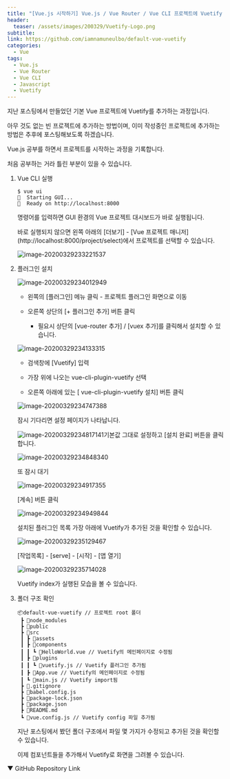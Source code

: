 ```yaml
---
title: "[Vue.js 시작하기] Vue.js / Vue Router / Vue CLI 프로젝트에 Vuetify 추가하기"
header:
  teaser: /assets/images/200329/Vuetify-Logo.png
subtitle: 
link: https://github.com/iamnamuneulbo/default-vue-vuetify 
categories:
  - Vue
tags:
  - Vue.js
  - Vue Router
  - Vue CLI
  - Javascript
  - Vuetify
---
```


지난 포스팅에서 만들었던 기본 Vue 프로젝트에 Vuetify를 추가하는 과정입니다.

아무 것도 없는 빈 프로젝트에 추가하는 방법이며, 이미 작성중인 프로젝트에 추가하는 방법은 추후에 포스팅해보도록 하겠습니다.


Vue.js 공부를 하면서 프로젝트를 시작하는 과정을 기록합니다.

처음 공부하는 거라 틀린 부분이 있을 수 있습니다.


1. Vue CLI 실행

   ~~~shell
   $ vue ui
   🚀  Starting GUI...
   🌠  Ready on http://localhost:8000
   ~~~

   명령어를 입력하면 GUI 환경의  Vue 프로젝트 대시보드가 바로 실행됩니다.

   바로 실행되지 않으면 왼쪽 아래의 [더보기] - [Vue 프로젝트 매니저] (http://localhost:8000/project/select)에서  프로젝트를 선택할 수 있습니다.

   ![image-20200329233221537](/assets/images/200329/image-20200329233221537.png)



2. 플러그인 설치

   ![image-20200329234012949](/assets/images/200329/image-20200329234012949.png)

   - 왼쪽의 [플러그인] 메뉴 클릭 - 프로젝트 플러그인 화면으로 이동

   - 오른쪽 상단의 [+ 플러그인 추가] 버튼 클릭
     - 필요시 상단의 [vue-router 추가] / [vuex 추가]를 클릭해서 설치할 수 있습니다.

   

   ![image-20200329234133315](/assets/images/200329/image-20200329234133315.png)

   - 검색창에 [Vuetify] 입력

   - 가장 위에 나오는 vue-cli-plugin-vuetify 선택

   - 오른쪽 아래에 있는 [ vue-cli-plugin-vuetify 설치] 버튼 클릭

     

   ![image-20200329234747388](/assets/images/200329/image-20200329234747388.png)

   잠시 기다리면 설정 페이지가 나타납니다.

   

   ![image-20200329234817141](/assets/images/200329/image-20200329234817141.png)기본값 그대로 설정하고 [설치 완료] 버튼을 클릭합니다.

   

   ![image-20200329234848340](/assets/images/200329/image-20200329234848340.png)

   또 잠시 대기

   

   ![image-20200329234917355](/assets/images/200329/image-20200329234917355.png)

   [계속] 버튼 클릭

   

   ![image-20200329234949844](/assets/images/200329/image-20200329234949844.png)

   설치된 플러그인 목록 가장 아래에 Vuetify가 추가된 것을 확인할 수 있습니다.

   

   ![image-20200329235129467](/assets/images/200329/image-20200329235129467.png)

   [작업목록] - [serve] - [시작] - [앱 열기]

   

   ![image-20200329235714028](/assets/images/200329/image-20200329235714028.png)

   Vuetify index가 실행된 모습을 볼 수 있습니다.

   

3. 폴더 구조 확인

   ~~~
   📦default-vue-vuetify // 프로젝트 root 폴더
    ┣ 📂node_modules
    ┣ 📂public
    ┣ 📂src
    ┃ ┣ 📂assets
    ┃ ┣ 📂components
    ┃ ┃ ┗ 📜HelloWorld.vue // Vuetify의 메인페이지로 수정됨
    ┃ ┣ 📂plugins
    ┃ ┃ ┗ 📜vuetify.js // Vuetify 플러그인 추가됨
    ┃ ┣ 📜App.vue // Vuetify의 메인페이지로 수정됨
    ┃ ┗ 📜main.js // Vuetify import됨
    ┣ 📜.gitignore
    ┣ 📜babel.config.js
    ┣ 📜package-lock.json
    ┣ 📜package.json
    ┣ 📜README.md
    ┗ 📜vue.config.js // Vuetify config 파일 추가됨
   ~~~

   지난 포스팅에서 봤던 폴더 구조에서 파일 몇 가지가 수정되고 추가된 것을 확인할 수 있습니다.

   이제 컴포넌트들을 추가해서 Vuetify로 화면을 그려볼 수 있습니다.


▼ GitHub Repository Link